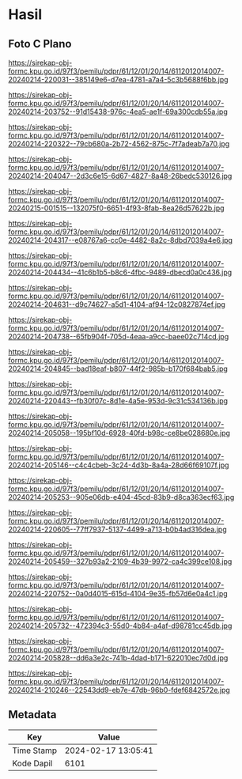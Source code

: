 # Hasil

## Foto C Plano

https://sirekap-obj-formc.kpu.go.id/97f3/pemilu/pdpr/61/12/01/20/14/6112012014007-20240214-220031--385149e6-d7ea-4781-a7a4-5c3b5688f6bb.jpg

https://sirekap-obj-formc.kpu.go.id/97f3/pemilu/pdpr/61/12/01/20/14/6112012014007-20240214-203752--91d15438-976c-4ea5-ae1f-69a300cdb55a.jpg

https://sirekap-obj-formc.kpu.go.id/97f3/pemilu/pdpr/61/12/01/20/14/6112012014007-20240214-220322--79cb680a-2b72-4562-875c-7f7adeab7a70.jpg

https://sirekap-obj-formc.kpu.go.id/97f3/pemilu/pdpr/61/12/01/20/14/6112012014007-20240214-204047--2d3c6e15-6d67-4827-8a48-26bedc530126.jpg

https://sirekap-obj-formc.kpu.go.id/97f3/pemilu/pdpr/61/12/01/20/14/6112012014007-20240215-001515--132075f0-6651-4f93-8fab-8ea26d57622b.jpg

https://sirekap-obj-formc.kpu.go.id/97f3/pemilu/pdpr/61/12/01/20/14/6112012014007-20240214-204317--e08767a6-cc0e-4482-8a2c-8dbd7039a4e6.jpg

https://sirekap-obj-formc.kpu.go.id/97f3/pemilu/pdpr/61/12/01/20/14/6112012014007-20240214-204434--41c6b1b5-b8c6-4fbc-9489-dbecd0a0c436.jpg

https://sirekap-obj-formc.kpu.go.id/97f3/pemilu/pdpr/61/12/01/20/14/6112012014007-20240214-204631--d9c74627-a5d1-4104-af94-12c0827874ef.jpg

https://sirekap-obj-formc.kpu.go.id/97f3/pemilu/pdpr/61/12/01/20/14/6112012014007-20240214-204738--65fb904f-705d-4eaa-a9cc-baee02c714cd.jpg

https://sirekap-obj-formc.kpu.go.id/97f3/pemilu/pdpr/61/12/01/20/14/6112012014007-20240214-204845--bad18eaf-b807-44f2-985b-b170f684bab5.jpg

https://sirekap-obj-formc.kpu.go.id/97f3/pemilu/pdpr/61/12/01/20/14/6112012014007-20240214-220443--fb30f07c-8d1e-4a5e-953d-9c31c534136b.jpg

https://sirekap-obj-formc.kpu.go.id/97f3/pemilu/pdpr/61/12/01/20/14/6112012014007-20240214-205058--195bf10d-6928-40fd-b98c-ce8be028680e.jpg

https://sirekap-obj-formc.kpu.go.id/97f3/pemilu/pdpr/61/12/01/20/14/6112012014007-20240214-205146--c4c4cbeb-3c24-4d3b-8a4a-28d66f69107f.jpg

https://sirekap-obj-formc.kpu.go.id/97f3/pemilu/pdpr/61/12/01/20/14/6112012014007-20240214-205253--905e06db-e404-45cd-83b9-d8ca363ecf63.jpg

https://sirekap-obj-formc.kpu.go.id/97f3/pemilu/pdpr/61/12/01/20/14/6112012014007-20240214-220605--77ff7937-5137-4499-a713-b0b4ad316dea.jpg

https://sirekap-obj-formc.kpu.go.id/97f3/pemilu/pdpr/61/12/01/20/14/6112012014007-20240214-205459--327b93a2-2109-4b39-9972-ca4c399ce108.jpg

https://sirekap-obj-formc.kpu.go.id/97f3/pemilu/pdpr/61/12/01/20/14/6112012014007-20240214-220752--0a0d4015-615d-4104-9e35-fb57d6e0a4c1.jpg

https://sirekap-obj-formc.kpu.go.id/97f3/pemilu/pdpr/61/12/01/20/14/6112012014007-20240214-205732--472394c3-55d0-4b84-a4af-d98781cc45db.jpg

https://sirekap-obj-formc.kpu.go.id/97f3/pemilu/pdpr/61/12/01/20/14/6112012014007-20240214-205828--dd6a3e2c-741b-4dad-b171-622010ec7d0d.jpg

https://sirekap-obj-formc.kpu.go.id/97f3/pemilu/pdpr/61/12/01/20/14/6112012014007-20240214-210246--22543dd9-eb7e-47db-96b0-fdef6842572e.jpg


## Metadata

| Key        | Value               |
| ---------- | ------------------- |
| Time Stamp | 2024-02-17 13:05:41 |
| Kode Dapil | 6101                |



